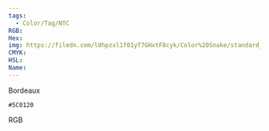 ```yaml
---
tags:
  - Color/Tag/NTC
RGB:
Hex:
img: https://filedn.com/l0hpzxl1f01yT7GHxtF8cyk/Color%20Snake/standard_csv_to_svg//5C0120.svg
CMYK:
HSL:
Name:
---
```

Bordeaux
```palette
#5C0120
```
RGB
